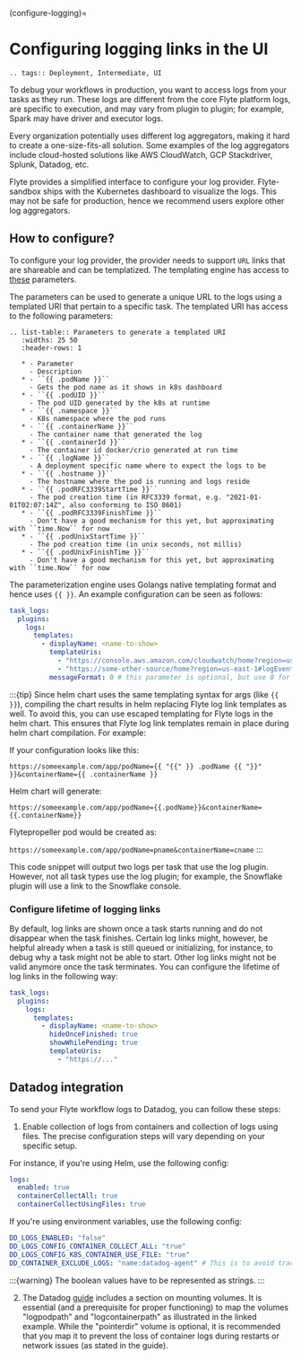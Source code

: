 (configure-logging)=

# Configuring logging links in the UI

```{eval-rst}
.. tags:: Deployment, Intermediate, UI
```

To debug your workflows in production, you want to access logs from your tasks as they run.
These logs are different from the core Flyte platform logs, are specific to execution, and may vary from plugin to plugin; for example, Spark may have driver and executor logs.

Every organization potentially uses different log aggregators, making it hard to create a one-size-fits-all solution. Some examples of the log aggregators include cloud-hosted solutions like AWS CloudWatch, GCP Stackdriver, Splunk, Datadog, etc.

Flyte provides a simplified interface to configure your log provider. Flyte-sandbox
ships with the Kubernetes dashboard to visualize the logs. This may not be safe for production, hence we recommend users explore other log aggregators.

## How to configure?

To configure your log provider, the provider needs to support `URL` links that are shareable and can be templatized. The templating engine has access to [these](https://github.com/flyteorg/flyteplugins/blob/b0684d97a1cf240f1a44f310f4a79cc21844caa9/go/tasks/pluginmachinery/tasklog/plugin.go#L7-L16) parameters.

The parameters can be used to generate a unique URL to the logs using a templated URI that pertain to a specific task. The templated URI has access to the following parameters:

```{eval-rst}
.. list-table:: Parameters to generate a templated URI
   :widths: 25 50
   :header-rows: 1

   * - Parameter
     - Description
   * - ``{{ .podName }}``
     - Gets the pod name as it shows in k8s dashboard
   * - ``{{ .podUID }}``
     - The pod UID generated by the k8s at runtime
   * - ``{{ .namespace }}``
     - K8s namespace where the pod runs
   * - ``{{ .containerName }}``
     - The container name that generated the log
   * - ``{{ .containerId }}``
     - The container id docker/crio generated at run time
   * - ``{{ .logName }}``
     - A deployment specific name where to expect the logs to be
   * - ``{{ .hostname }}``
     - The hostname where the pod is running and logs reside
   * - ``{{ .podRFC3339StartTime }}``
     - The pod creation time (in RFC3339 format, e.g. "2021-01-01T02:07:14Z", also conforming to ISO 8601)
   * - ``{{ .podRFC3339FinishTime }}``
     - Don't have a good mechanism for this yet, but approximating with ``time.Now`` for now
   * - ``{{ .podUnixStartTime }}``
     - The pod creation time (in unix seconds, not millis)
   * - ``{{ .podUnixFinishTime }}``
     - Don't have a good mechanism for this yet, but approximating with ``time.Now`` for now
```

The parameterization engine uses Golangs native templating format and hence uses `{{ }}`. An example configuration can be seen as follows:

```yaml
task_logs:
  plugins:
    logs:
      templates:
        - displayName: <name-to-show>
          templateUris:
            - "https://console.aws.amazon.com/cloudwatch/home?region=us-east-1#logEventViewer:group=/flyte-production/kubernetes;stream=var.log.containers.{{.podName}}_{{.namespace}}_{{.containerName}}-{{.containerId}}.log"
            - "https://some-other-source/home?region=us-east-1#logEventViewer:group=/flyte-production/kubernetes;stream=var.log.containers.{{.podName}}_{{.namespace}}_{{.containerName}}-{{.containerId}}.log"
          messageFormat: 0 # this parameter is optional, but use 0 for "unknown", 1 for "csv", or 2 for "json"
```

:::{tip}
Since helm chart uses the same templating syntax for args (like `{{ }}`), compiling the chart results in helm replacing Flyte log link templates as well. To avoid this, you can use escaped templating for Flyte logs in the helm chart.
This ensures that Flyte log link templates remain in place during helm chart compilation.
For example:

If your configuration looks like this:

`https://someexample.com/app/podName={{ "{{" }} .podName {{ "}}" }}&containerName={{ .containerName }}`

Helm chart will generate:

`https://someexample.com/app/podName={{.podName}}&containerName={{.containerName}}`

Flytepropeller pod would be created as:

`https://someexample.com/app/podName=pname&containerName=cname`
:::

This code snippet will output two logs per task that use the log plugin.
However, not all task types use the log plugin; for example, the Snowflake plugin will use a link to the Snowflake console.

### Configure lifetime of logging links

By default, log links are shown once a task starts running and do not disappear when the task finishes. Certain log links might, however, be helpful already when a task is still queued or initializing, for instance, to debug why a task might not be able to start. Other log links might not be valid anymore once the task terminates. You can configure the lifetime of log links in the following way:

```yaml
task_logs:
  plugins:
    logs:
      templates:
        - displayName: <name-to-show>
          hideOnceFinished: true
          showWhilePending: true
          templateUris:
            - "https://..."
```

## Datadog integration

To send your Flyte workflow logs to Datadog, you can follow these steps:

1. Enable collection of logs from containers and collection of logs using files. The precise configuration steps will vary depending on your specific setup.

For instance, if you're using Helm, use the following config:

```yaml
logs:
  enabled: true
  containerCollectAll: true
  containerCollectUsingFiles: true
```

If you're using environment variables, use the following config:

```yaml
DD_LOGS_ENABLED: "false"
DD_LOGS_CONFIG_CONTAINER_COLLECT_ALL: "true"
DD_LOGS_CONFIG_K8S_CONTAINER_USE_FILE: "true"
DD_CONTAINER_EXCLUDE_LOGS: "name:datadog-agent" # This is to avoid tracking logs produced by the datadog agent itself
```

:::{warning}
The boolean values have to be represented as strings.
:::

2. The Datadog [guide](https://docs.datadoghq.com/containers/kubernetes/log/?tab=daemonset) includes a section on mounting volumes. It is essential (and a prerequisite for proper functioning) to map the volumes "logpodpath" and "logcontainerpath" as illustrated in the linked example. While the "pointerdir" volume is optional, it is recommended that you map it to prevent the loss of container logs during restarts or network issues (as stated in the guide).
